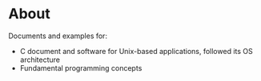 # About

Documents and examples for:

* C document and software for Unix-based applications, followed its OS architecture
* Fundamental programming concepts
